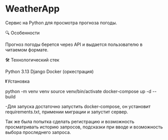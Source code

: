 # WeatherApp
Сервис на Python для просмотра прогноза погоды.

🔍 Особенности

Прогноз погоды берется через API и выдается пользователю в читаемом формате.

🛠 Технологический стек

Python 3.13
Django
Docker (оркестрация)

⏬Установка

python -m venv venv source
venv/bin/activate
docker-compose up -d --build

-Для запуска достаточно запустить docker-compose, он установит requirements.txt, примении миграции и запустит сервер.

Так же была попытка сделать регистрацию и возможность просматривать историю запросов, подсказки при вводе и возможность выбора проследнего запроса.
